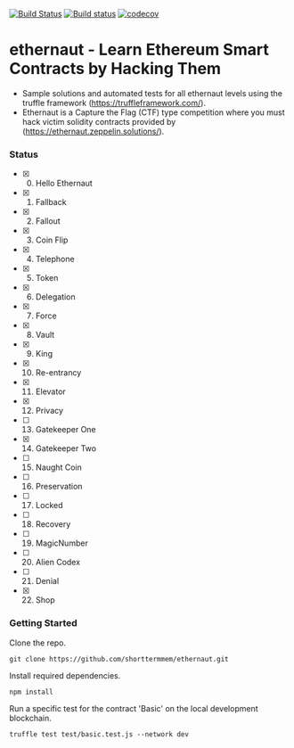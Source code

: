 [![Build Status](https://travis-ci.org/shorttermmem/ethernaut.svg?branch=staging)](https://travis-ci.org/shorttermmem/ethernaut)
[![Build status](https://ci.appveyor.com/api/projects/status/el8km2bitpexanl0?svg=true)](https://ci.appveyor.com/project/shorttermmem/ethernaut)
[![codecov](https://codecov.io/gh/shorttermmem/ethernaut/branch/master/graph/badge.svg)](https://codecov.io/gh/shorttermmem/ethernaut)

# ethernaut - Learn Ethereum Smart Contracts by Hacking Them
- Sample solutions and automated tests for all ethernaut levels using the truffle framework (https://truffleframework.com/). 
- Ethernaut is a Capture the Flag (CTF) type competition where you must hack victim solidity contracts provided by (https://ethernaut.zeppelin.solutions/).
### Status
- [x] 0. Hello Ethernaut
- [x] 1. Fallback
- [x] 2. Fallout
- [x] 3. Coin Flip
- [x] 4. Telephone
- [x] 5. Token
- [x] 6. Delegation
- [x] 7. Force
- [x] 8. Vault
- [x] 9. King
- [x] 10. Re-entrancy
- [x] 11. Elevator
- [x] 12. Privacy
- [ ] 13. Gatekeeper One
- [x] 14. Gatekeeper Two
- [ ] 15. Naught Coin
- [ ] 16. Preservation
- [ ] 17. Locked
- [ ] 18. Recovery
- [ ] 19. MagicNumber
- [ ] 20. Alien Codex
- [ ] 21. Denial
- [x] 22. Shop

### Getting Started
Clone the repo.

`git clone https://github.com/shorttermmem/ethernaut.git`

Install required dependencies.

`npm install`

Run a specific test for the contract 'Basic' on the local development blockchain.

`truffle test test/basic.test.js --network dev`
